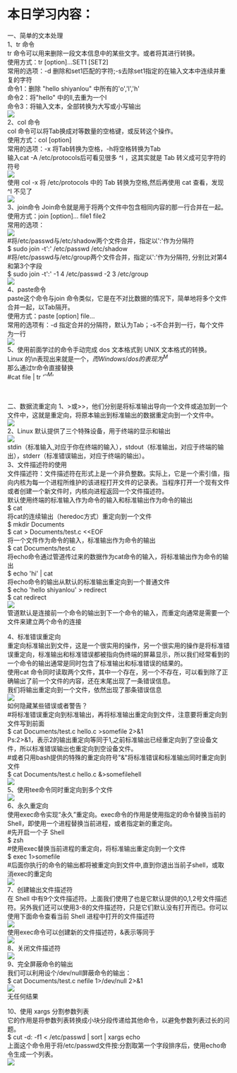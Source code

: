 本日学习内容：<br>
====
一、简单的文本处理<br>
1、tr 命令<br>
tr 命令可以用来删除一段文本信息中的某些文字。或者将其进行转换。<br>
使用方式：tr [option]...SET1 [SET2]<br>
常用的选项：-d 删除和set1匹配的字符;-s去除set1指定的在输入文本中连续并重复的字符<br>
命令1：删除 "hello shiyanlou" 中所有的'o','l','h'<br>
命令2：将"hello" 中的ll,去重为一个l<br>
命令3：将输入文本，全部转换为大写或小写输出<br>
![](https://github.com/inspurcloudgroup/rd2/blob/master/%E6%9D%A8%E5%AD%90%E6%B6%B5/0526/img/1.png)<br>
2、col 命令<br>
col 命令可以将Tab换成对等数量的空格键，或反转这个操作。<br>
使用方式：col [option]<br>
常用的选项：-x	将Tab转换为空格，-h将空格转换为Tab<br>
输入cat -A /etc/protocols后可看见很多 ^I ，这其实就是 Tab 转义成可见字符的符号<br>
![](https://github.com/inspurcloudgroup/rd2/blob/master/%E6%9D%A8%E5%AD%90%E6%B6%B5/0526/img/2.png)<br>
使用 col -x 将 /etc/protocols 中的 Tab 转换为空格,然后再使用 cat 查看，发现 ^I 不见了<br>
![](https://github.com/inspurcloudgroup/rd2/blob/master/%E6%9D%A8%E5%AD%90%E6%B6%B5/0526/img/3.png)<br>
3、join命令
Join命令就是用于将两个文件中包含相同内容的那一行合并在一起。<br>
使用方式：join [option]... file1 file2<br>
常用的选项：<br>
![](https://github.com/inspurcloudgroup/rd2/blob/master/%E6%9D%A8%E5%AD%90%E6%B6%B5/0526/img/4.png)<br>
#将/etc/passwd与/etc/shadow两个文件合并，指定以':'作为分隔符<br>
$ sudo join -t':' /etc/passwd /etc/shadow<br>
#将/etc/passwd与/etc/group两个文件合并，指定以':'作为分隔符, 分别比对第4和第3个字段<br>
$ sudo join -t':' -1 4 /etc/passwd -2 3 /etc/group<br>
![](https://github.com/inspurcloudgroup/rd2/blob/master/%E6%9D%A8%E5%AD%90%E6%B6%B5/0526/img/5.png)<br>
4、paste命令<br>
paste这个命令与join 命令类似，它是在不对比数据的情况下，简单地将多个文件合并一起，以Tab隔开。<br>
使用方式：paste [option] file...<br>
常用的选项有：-d	指定合并的分隔符，默认为Tab；-s不合并到一行，每个文件为一行<br>
![](https://github.com/inspurcloudgroup/rd2/blob/master/%E6%9D%A8%E5%AD%90%E6%B6%B5/0526/img/6.png)<br>
5、使用前面学过的命令手动完成 dos 文本格式到 UNIX 文本格式的转换。<br>
Linux 的\n表现出来就是一个$，而 Windows/dos的表现为^M$<br>
那么通过tr命令直接替换<br>
#cat file | tr ‘$’ ‘^M$’<br><br><br>

二、数据流重定向
1、>或>>，他们分别是将标准输出导向一个文件或追加到一个文件中，这就是重定向，将原本输出到标准输出的数据重定向到一个文件中。<br>
![](https://github.com/inspurcloudgroup/rd2/blob/master/%E6%9D%A8%E5%AD%90%E6%B6%B5/0526/img/7.png)<br>
2、Linux 默认提供了三个特殊设备，用于终端的显示和输出<br>
![](https://github.com/inspurcloudgroup/rd2/blob/master/%E6%9D%A8%E5%AD%90%E6%B6%B5/0526/img/8.png)<br>
stdin（标准输入,对应于你在终端的输入），stdout（标准输出，对应于终端的输出），stderr（标准错误输出，对应于终端的输出）。<br>
3、文件描述符的使用<br>
文件描述符：文件描述符在形式上是一个非负整数。实际上，它是一个索引值，指向内核为每一个进程所维护的该进程打开文件的记录表。当程序打开一个现有文件或者创建一个新文件时，内核向进程返回一个文件描述符。<br>
默认使用终端的标准输入作为命令的输入和标准输出作为命令的输出 <br>
$ cat<br>
将cat的连续输出（heredoc方式）重定向到一个文件<br>
$ mkdir Documents<br>
$ cat > Documents/test.c <<EOF<br>
将一个文件作为命令的输入，标准输出作为命令的输出<br>
$ cat Documents/test.c<br>
将echo命令通过管道传过来的数据作为cat命令的输入，将标准输出作为命令的输出<br>
$ echo 'hi' | cat<br>
将echo命令的输出从默认的标准输出重定向到一个普通文件<br>
$ echo 'hello shiyanlou' > redirect<br>
$ cat redirect<br>
![](https://github.com/inspurcloudgroup/rd2/blob/master/%E6%9D%A8%E5%AD%90%E6%B6%B5/0526/img/9.png)<br>
管道默认是连接前一个命令的输出到下一个命令的输入，而重定向通常是需要一个文件来建立两个命令的连接<br>


4、标准错误重定向<br>
重定向标准输出到文件，这是一个很实用的操作，另一个很实用的操作是将标准错误重定向，标准输出和标准错误都被指向伪终端的屏幕显示，所以我们经常看到的一个命令的输出通常是同时包含了标准输出和标准错误的结果的。<br>
使用cat 命令同时读取两个文件，其中一个存在，另一个不存在，可以看到除了正确输出了前一个文件的内容，还在末尾出现了一条错误信息。<br>
我们将输出重定向到一个文件，依然出现了那条错误信息<br>
![](https://github.com/inspurcloudgroup/rd2/blob/master/%E6%9D%A8%E5%AD%90%E6%B6%B5/0526/img/10.png)<br>
如何隐藏某些错误或者警告？<br>
#将标准错误重定向到标准输出，再将标准输出重定向到文件，注意要将重定向到文件写到前面<br>
$ cat Documents/test.c hello.c >somefile  2>&1<br>
Ps:2>&1，表示2的输出重定向等同于1,之前标准输出已经重定向到了空设备文件，所以标准错误输出也重定向到空设备文件。<br>
#或者只用bash提供的特殊的重定向符号"&"将标准错误和标准输出同时重定向到文件<br>
$ cat Documents/test.c hello.c &>somefilehell<br>
![](https://github.com/inspurcloudgroup/rd2/blob/master/%E6%9D%A8%E5%AD%90%E6%B6%B5/0526/img/11.png)<br>
5、使用tee命令同时重定向到多个文件<br>
![](https://github.com/inspurcloudgroup/rd2/blob/master/%E6%9D%A8%E5%AD%90%E6%B6%B5/0526/img/12.png)<br>
6、永久重定向<br>
使用exec命令实现“永久”重定向。exec命令的作用是使用指定的命令替换当前的 Shell，即使用一个进程替换当前进程，或者指定新的重定向。<br>
#先开启一个子 Shell<br>
$ zsh<br>
#使用exec替换当前进程的重定向，将标准输出重定向到一个文件<br>
$ exec 1>somefile<br>
#后面你执行的命令的输出都将被重定向到文件中,直到你退出当前子shell，或取消exec的重定向<br>
![](https://github.com/inspurcloudgroup/rd2/blob/master/%E6%9D%A8%E5%AD%90%E6%B6%B5/0526/img/13.png)<br>
7、创建输出文件描述符<br>
在 Shell 中有9个文件描述符。上面我们使用了也是它默认提供的0,1,2号文件描述符。另外我们还可以使用3-8的文件描述符，只是它们默认没有打开而已。你可以使用下面命令查看当前 Shell 进程中打开的文件描述符<br>
![](https://github.com/inspurcloudgroup/rd2/blob/master/%E6%9D%A8%E5%AD%90%E6%B6%B5/0526/img/14.png)<br>
使用exec命令可以创建新的文件描述符，&表示等同于<br>
![](https://github.com/inspurcloudgroup/rd2/blob/master/%E6%9D%A8%E5%AD%90%E6%B6%B5/0526/img/15.png)<br>
8、关闭文件描述符<br>
![](https://github.com/inspurcloudgroup/rd2/blob/master/%E6%9D%A8%E5%AD%90%E6%B6%B5/0526/img/16.png)<br>
9、完全屏蔽命令的输出<br>
我们可以利用设个/dev/null屏蔽命令的输出：<br>
$ cat Documents/test.c nefile 1>/dev/null 2>&1<br>
![](https://github.com/inspurcloudgroup/rd2/blob/master/%E6%9D%A8%E5%AD%90%E6%B6%B5/0526/img/17.png)<br>
无任何结果<br>

10、使用 xargs 分割参数列表<br>
它的作用是将参数列表转换成小块分段传递给其他命令，以避免参数列表过长的问题。<br>
$ cut -d: -f1 < /etc/passwd | sort | xargs echo<br>
上面这个命令用于将/etc/passwd文件按:分割取第一个字段排序后，使用echo命令生成一个列表。<br>
![](https://github.com/inspurcloudgroup/rd2/blob/master/%E6%9D%A8%E5%AD%90%E6%B6%B5/0526/img/18.png)<br>

